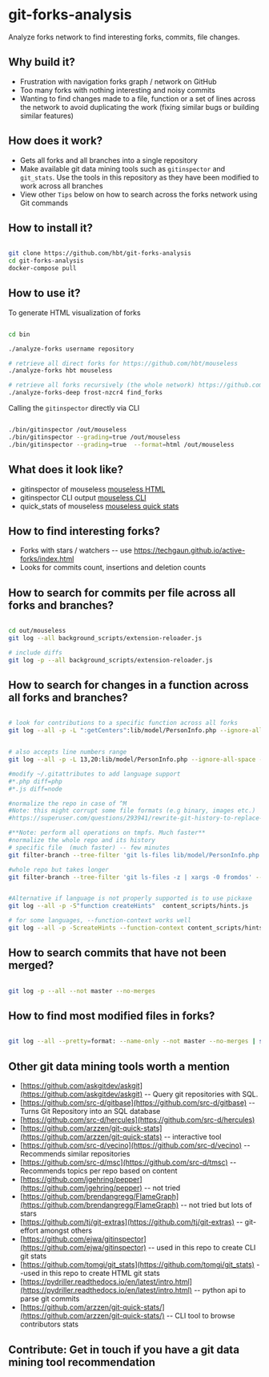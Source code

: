 # git-forks-analysis

Analyze forks network to find interesting forks, commits, file changes.


## Why build it?

* Frustration with navigation forks graph / network on GitHub
* Too many forks with nothing interesting and noisy commits
* Wanting to find changes made to a file, function or a set of lines across the network to avoid duplicating the work (fixing similar bugs or building similar features)

## How does it work?

* Gets all forks and all branches into a single repository
* Make available git data mining tools such as `gitinspector` and `git_stats`. Use the tools in this repository as they have been modified to work across all branches
* View other `Tips` below on how to search across the forks network using Git commands





## How to install it?

```bash

git clone https://github.com/hbt/git-forks-analysis
cd git-forks-analysis
docker-compose pull 

```

## How to use it?

To generate HTML visualization of forks

```bash

cd bin

./analyze-forks username repository

# retrieve all direct forks for https://github.com/hbt/mouseless
./analyze-forks hbt mouseless

# retrieve all forks recursively (the whole network) https://github.com/frost-nzcr4/find_forks -- purposefully chose a small repo to avoid running this by mistake
./analyze-forks-deep frost-nzcr4 find_forks

```

Calling the `gitinspector` directly via CLI

```bash

./bin/gitinspector /out/mouseless
./bin/gitinspector --grading=true /out/mouseless
./bin/gitinspector --grading=true  --format=html /out/mouseless

```

## What does it look like?

* gitinspector of mouseless [mouseless HTML](http://htmlpreview.github.io/?https://github.com/hbt/git-forks-analysis/blob/master/example/mouseless/mouseless.html)
* gitinspector CLI output [mouseless CLI](/example/mouseless/mouseless.txt)
* quick_stats of mouseless [mouseless quick stats](http://htmlpreview.github.io/?https://github.com/hbt/git-forks-analysis/blob/master/example/mouseless/git_stats/general.html)

## How to find interesting forks?

* Forks with stars / watchers -- use https://techgaun.github.io/active-forks/index.html
* Looks for commits count, insertions and deletion counts


## How to search for commits per file across all forks and branches?

```bash

cd out/mouseless
git log --all background_scripts/extension-reloader.js

# include diffs
git log -p --all background_scripts/extension-reloader.js


```

## How to search for changes in a function across all forks and branches?

```bash

# look for contributions to a specific function across all forks
git log --all -p -L ":getCenters":lib/model/PersonInfo.php --ignore-all-space --ignore-space-change --ignore-space-at-eol --ignore-blank-lines


# also accepts line numbers range
git log --all -p -L 13,20:lib/model/PersonInfo.php --ignore-all-space --ignore-space-change --ignore-space-at-eol --ignore-blank-lines

#modify ~/.gitattributes to add language support
#*.php diff=php
#*.js diff=node

#normalize the repo in case of ^M
#Note: this might corrupt some file formats (e.g binary, images etc.)
#https://superuser.com/questions/293941/rewrite-git-history-to-replace-all-crlf-to-lf

#**Note: perform all operations on tmpfs. Much faster**
#normalize the whole repo and its history
# specific file  (much faster) -- few minutes
git filter-branch --tree-filter 'git ls-files lib/model/PersonInfo.php -z | xargs -0 fromdos' -- --all

#whole repo but takes longer
git filter-branch --tree-filter 'git ls-files -z | xargs -0 fromdos' -- --all


#Alternative if language is not properly supported is to use pickaxe
git log --all -p -S"function createHints"  content_scripts/hints.js

# for some languages, --function-context works well
git log --all -p -ScreateHints --function-context content_scripts/hints.js


```

## How to search commits that have not been merged?

```bash

git log -p --all --not master --no-merges

```

## How to find most modified files in forks?

```bash

git log --all --pretty=format: --name-only --not master --no-merges | sort | uniq -c | sort -rg | head -10

```


## Other git data mining tools worth a mention

* [https://github.com/askgitdev/askgit](https://github.com/askgitdev/askgit) -- Query git repositories with SQL.
* [https://github.com/src-d/gitbase](https://github.com/src-d/gitbase) -- Turns Git Repository into an SQL database
* [https://github.com/src-d/hercules](https://github.com/src-d/hercules)
* [https://github.com/arzzen/git-quick-stats](https://github.com/arzzen/git-quick-stats) -- interactive tool
* [https://github.com/src-d/vecino](https://github.com/src-d/vecino) -- Recommends similar repositories 
* [https://github.com/src-d/msc](https://github.com/src-d/tmsc) -- Recommends topics per repo based on content
* [https://github.com/jgehring/pepper](https://github.com/jgehring/pepper) -- not tried
* [https://github.com/brendangregg/FlameGraph](https://github.com/brendangregg/FlameGraph) -- not tried but lots of stars
* [https://github.com/tj/git-extras](https://github.com/tj/git-extras) -- git-effort amongst others
* [https://github.com/ejwa/gitinspector](https://github.com/ejwa/gitinspector) -- used in this repo to create CLI git stats
* [https://github.com/tomgi/git_stats](https://github.com/tomgi/git_stats) --used in this repo to create HTML git stats
* [https://pydriller.readthedocs.io/en/latest/intro.html](https://pydriller.readthedocs.io/en/latest/intro.html) -- python api to parse git commits
* [https://github.com/arzzen/git-quick-stats/](https://github.com/arzzen/git-quick-stats/) -- CLI tool to browse contributors stats


## Contribute: Get in touch if you have a git data mining tool recommendation
